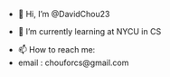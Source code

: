 - 👋 Hi, I’m @DavidChou23
<!---👀 I’m interested in ... --->
- 🌱 I’m currently learning at NYCU in CS
<!--- 💞️ I’m looking to collaborate on ... --->
- 📫 How to reach me: <ul>
<li>email : chouforcs@gmail.com</li>
</ul>
<!---
<li><a href="https://www.facebook.com/davidchou93/">facebook page</a></li>
DavidChou23/DavidChou23 is a ✨ special ✨ repository because its `README.md` (this file) appears on your GitHub profile.
You can click the Preview link to take a look at your changes.
--->
